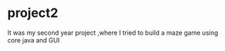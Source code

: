 # project2

It was my second year project ,where I tried to build a maze game using core java  and GUI
